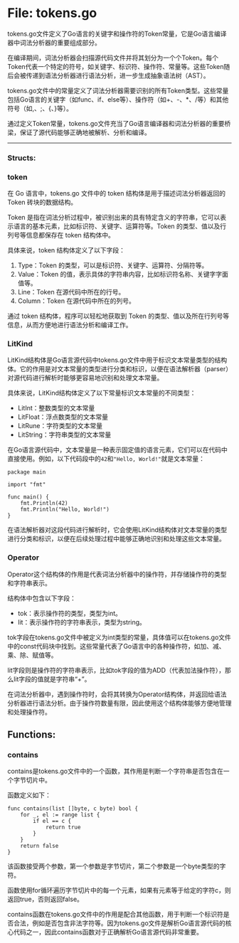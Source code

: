 # File: tokens.go

tokens.go文件定义了Go语言的关键字和操作符的Token常量，它是Go语言编译器中词法分析器的重要组成部分。

在编译期间，词法分析器会扫描源代码文件并将其划分为一个个Token。每个Token代表一个特定的符号，如关键字、标识符、操作符、常量等。这些Token随后会被传递到语法分析器进行语法分析，进一步生成抽象语法树（AST）。

tokens.go文件中的常量定义了词法分析器需要识别的所有Token类型。这些常量包括Go语言的关键字（如func、if、else等）、操作符（如+、-、*、/等）和其他符号（如,、;、{、}等）。

通过定义Token常量，tokens.go文件充当了Go语言编译器和词法分析器的重要桥梁，保证了源代码能够正确地被解析、分析和编译。




---

### Structs:

### token

在 Go 语言中，tokens.go 文件中的 token 结构体是用于描述词法分析器返回的 Token 砖块的数据结构。

Token 是指在词法分析过程中，被识别出来的具有特定含义的字符串，它可以表示语言的基本元素，比如标识符、关键字、运算符等。Token 的类型、值以及行列号等信息都保存在 token 结构体中。

具体来说，token 结构体定义了以下字段：

1. Type：Token 的类型，可以是标识符、关键字、运算符、分隔符等。
2. Value：Token 的值，表示具体的字符串内容，比如标识符名称、关键字字面值等。
3. Line：Token 在源代码中所在的行号。
4. Column：Token 在源代码中所在的列号。

通过 token 结构体，程序可以轻松地获取到 Token 的类型、值以及所在行列号等信息，从而方便地进行语法分析和编译工作。



### LitKind

LitKind结构体是Go语言源代码中tokens.go文件中用于标识文本常量类型的结构体。它的作用是对文本常量的类型进行分类和标识，以便在语法解析器（parser）对源代码进行解析时能够更容易地识别和处理文本常量。

具体来说，LitKind结构体定义了以下常量标识文本常量的不同类型：

- LitInt：整数类型的文本常量
- LitFloat：浮点数类型的文本常量
- LitRune：字符类型的文本常量
- LitString：字符串类型的文本常量

在Go语言源代码中，文本常量是一种表示固定值的语言元素，它们可以在代码中直接使用。例如，以下代码段中的`42`和`"Hello, World!"`就是文本常量：

```
package main

import "fmt"

func main() {
    fmt.Println(42)
    fmt.Println("Hello, World!")
}
```

在语法解析器对这段代码进行解析时，它会使用LitKind结构体对文本常量的类型进行分类和标识，以便在后续处理过程中能够正确地识别和处理这些文本常量。



### Operator

Operator这个结构体的作用是代表词法分析器中的操作符，并存储操作符的类型和字符串表示。

结构体中包含以下字段：

- tok：表示操作符的类型，类型为int。
- lit：表示操作符的字符串表示，类型为string。

tok字段在tokens.go文件中被定义为int类型的常量，具体值可以在tokens.go文件中的const代码块中找到。这些常量代表了Go语言中的各种操作符，如加、减、乘、除、赋值等。

lit字段则是操作符的字符串表示，比如tok字段的值为ADD（代表加法操作符），那么lit字段的值就是字符串“+”。

在词法分析器中，遇到操作符时，会将其转换为Operator结构体，并返回给语法分析器进行语法分析。由于操作符数量有限，因此使用这个结构体能够方便地管理和处理操作符。



## Functions:

### contains

contains是tokens.go文件中的一个函数，其作用是判断一个字符串是否包含在一个字节切片中。

函数定义如下：

```
func contains(list []byte, c byte) bool {
    for _, el := range list {
        if el == c {
            return true
        }
    }
    return false
}
```

该函数接受两个参数，第一个参数是字节切片，第二个参数是一个byte类型的字符。

函数使用for循环遍历字节切片中的每一个元素，如果有元素等于给定的字符c，则返回true，否则返回false。

contains函数在tokens.go文件中的作用是配合其他函数，用于判断一个标识符是否合法，例如是否包含非法字符等。因为tokens.go文件是解析Go语言源代码的核心代码之一，因此contains函数对于正确解析Go语言源代码非常重要。



